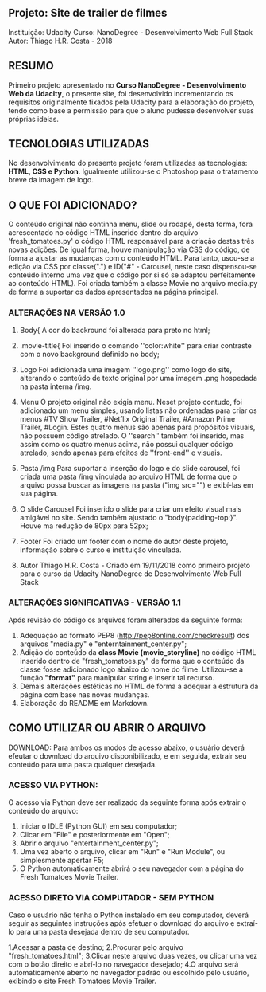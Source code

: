 ## Projeto: Site de trailer de filmes
Instituição: Udacity
Curso: NanoDegree - Desenvolvimento Web Full Stack
Autor: Thiago H.R. Costa - 2018 

## RESUMO
Primeiro projeto apresentado no **Curso NanoDegree - Desenvolvimento Web da Udacity**, o presente
site, foi desenvolvido incrementando os requisitos originalmente fixados pela Udacity para a
elaboração do projeto, tendo como base a permissão para que o aluno pudesse desenvolver suas
próprias ideias.

## TECNOLOGIAS UTILIZADAS
No desenvolvimento do presente projeto foram utilizadas as tecnologias: **HTML, CSS e Python**. Igualmente utilizou-se o Photoshop para o tratamento breve da imagem de logo. 

## O QUE FOI ADICIONADO? 
O conteúdo original não continha menu, slide ou rodapé, desta forma, fora acrescentado no 
código HTML inserido dentro do arquivo 'fresh_tomatoes.py' o código HTML responsável para a
criação destas três novas adições. De igual forma, houve manipulação via CSS do código, de 
forma a ajustar as mudanças com o conteúdo HTML.  Para tanto, usou-se a edição via CSS por 
classe(".") e ID("#" - Carousel, neste caso dispensou-se conteúdo interno uma vez que o código
por si só se adaptou perfeitamente ao conteúdo HTML). Foi criada também a classe Movie no 
arquivo media.py de forma a suportar os dados apresentados na página principal.

### ALTERAÇÕES NA VERSÃO 1.0
1. Body{
    A cor do backround foi alterada para preto no html;

2. .movie-title{
    Foi inserido o comando ''color:white'' para criar contraste com o novo background 
    definido no body;

3. Logo
    Foi adicionada uma imagem ''logo.png'' como logo do site, alterando o conteúdo de 
    texto original por uma imagem .png hospedada na pasta interna /img. 

4. Menu
    O projeto original não exigia menu. Neset projeto contudo, foi adicionado um menu
    simples, usando listas não ordenadas para criar os menus #TV Show Trailer, #Netflix
    Original Trailer, #Amazon Prime Trailer, #Login.
    Estes quatro menus são apenas para propósitos visuais, não possuem código atrelado.
    O ''search'' também foi inserido, mas assim como os quatro menus acima, não possui
    qualquer código atrelado, sendo apenas para efeitos de ''front-end'' e visuais.

5. Pasta /img
    Para suportar a inserção do logo e do slide carousel, foi criada uma pasta /img
    vinculada ao arquivo HTML de forma que o arquivo possa buscar as imagens na pasta
    ("img src="") e exibí-las em sua página.    

6. O slide Carousel
    Foi inserido o slide para criar um efeito visual mais amigável no site. Sendo também
    ajustado o "body{padding-top:}". Houve ma redução de 80px para 52px;

7. Footer
    Foi criado um footer com o nome do autor deste projeto, informação sobre o curso e 
    instituição vinculada. 

8. Autor
    Thiago H.R. Costa - Criado em 19/11/2018 como primeiro projeto para o curso da Udacity
    NanoDegree de Desenvolvimento Web Full Stack

### ALTERAÇÕES SIGNIFICATIVAS - VERSÃO 1.1
Após revisão do código os arquivos foram alterados da seguinte forma:

1. Adequação ao formato PEP8 (http://pep8online.com/checkresult) dos arquivos "media.py" e "enterntainment_center.py";
2. Adição do conteúdo da **class Movie (movie_storyline)** no código HTML inserido dentro de "fresh_tomatoes.py" de forma que o conteúdo da classe fosse adicionado logo abaixo do nome do filme. Utilizou-se a função **"format"** para manipular string e inserir tal recurso.
3. Demais alterações estéticas no HTML de forma a adequar a estrutura da página com base nas novas mudanças.
4. Elaboração do README em Markdown. 


## COMO UTILIZAR OU ABRIR O ARQUIVO

DOWNLOAD: Para ambos os modos de acesso abaixo, o usuário deverá efeutar o download do arquivo
disponibilizado, e em seguida, extrair seu conteúdo para uma pasta qualquer desejada.

### ACESSO VIA PYTHON: 

O acesso via Python deve ser realizado da seguinte forma após extrair o conteúdo do arquivo: 

1. Iniciar o IDLE (Python GUI) em seu computador;
2. Clicar em "File" e posteriormente em "Open";
3. Abrir o arquivo "entertainment_center.py";
4. Uma vez aberto o arquivo, clicar em "Run" e "Run Module", ou simplesmente apertar F5;
5. O Python automaticamente abrirá o seu navegador com a página do Fresh Tomatoes Movie Trailer.

### ACESSO DIRETO VIA COMPUTADOR - SEM PYTHON

Caso o usuário não tenha o Python instalado em seu computador, deverá seguir as seguintes 
instruções após efetuar o download do arquivo e extraí-lo para uma pasta desejada dentro de seu
computador. 

1.Acessar a pasta de destino;
2.Procurar pelo arquivo "fresh_tomatoes.html";
3.Clicar neste arquivo duas vezes, ou clicar uma vez com o botão direito e abrí-lo no navegador desejado;
4.O arquivo será automaticamente aberto no navegador padrão ou escolhido pelo usuário, exibindo o site Fresh Tomatoes Movie Trailer.
